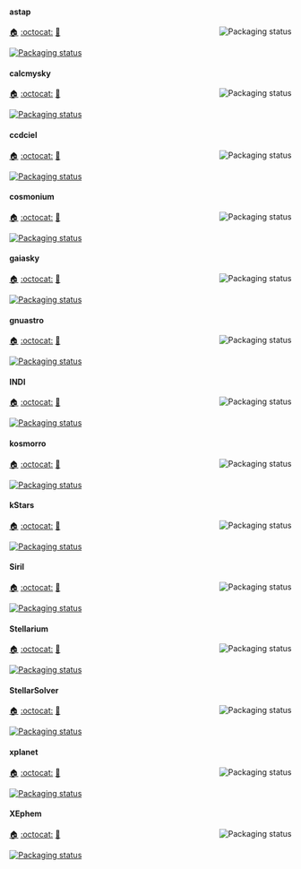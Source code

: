 #### astap
<a href="https://repology.org/project/astap/versions">
    <img src="https://repology.org/badge/vertical-allrepos/astap.svg?columns=3&header=astap&exclude_unsupported=1" alt="Packaging status" align="right">
</a>

[:house:](https://www.hnsky.org/astap.htm) [:octocat:](https://sourceforge.net/p/astap-program/code/ci/default/tree/) [:bookmark:](https://www.hnsky.org/history_astap.htm)

[![Packaging status](https://repology.org/badge/tiny-repos/astap.svg)](https://repology.org/project/astap/versions)
<br clear="right"/>

#### calcmysky
<a href="https://repology.org/project/calcmysky/versions">
    <img src="https://repology.org/badge/vertical-allrepos/calcmysky.svg?columns=3&header=calcmysky&exclude_unsupported=1" alt="Packaging status" align="right">
</a>

[:house:](https://github.com/10110111/CalcMySky) [:octocat:](https://github.com/10110111/CalcMySky) [:bookmark:](https://github.com/10110111/CalcMySky/releases)

[![Packaging status](https://repology.org/badge/tiny-repos/calcmysky.svg)](https://repology.org/project/calcmysky/versions)
<br clear="right"/>

#### ccdciel
<a href="https://repology.org/project/ccdciel/versions">
    <img src="https://repology.org/badge/vertical-allrepos/ccdciel.svg?columns=3&header=ccdciel&exclude_unsupported=1" alt="Packaging status" align="right">
</a>

[:house:](https://www.ap-i.net/ccdciel) [:octocat:](https://github.com/pchev/ccdciel) [:bookmark:](https://github.com/pchev/ccdciel/tags)

[![Packaging status](https://repology.org/badge/tiny-repos/ccdciel.svg)](https://repology.org/project/ccdciel/versions)
<br clear="right"/>

#### cosmonium
<a href="https://repology.org/project/cosmonium/versions">
    <img src="https://repology.org/badge/vertical-allrepos/cosmonium.svg?columns=3&header=cosmonium&exclude_unsupported=1" alt="Packaging status" align="right">
</a>

[:house:](https://github.com/cosmonium/cosmonium/wiki) [:octocat:](https://github.com/cosmonium/cosmonium) [:bookmark:](https://github.com/cosmonium/cosmonium/wiki/Changelog)

[![Packaging status](https://repology.org/badge/tiny-repos/cosmonium.svg)](https://repology.org/project/cosmonium/versions)
<br clear="right"/>

#### gaiasky
<a href="https://repology.org/project/gaiasky/versions">
    <img src="https://repology.org/badge/vertical-allrepos/gaiasky.svg?columns=3&header=gaiasky&exclude_unsupported=1" alt="Packaging status" align="right">
</a>

[:house:](https://zah.uni-heidelberg.de/gaia/outreach/gaiasky) [:octocat:](https://codeberg.org/gaiasky/gaiasky) [:bookmark:](https://gitlab.com/gaiasky/gaiasky/-/blob/master/CHANGELOG.md)

[![Packaging status](https://repology.org/badge/tiny-repos/gaiasky.svg)](https://repology.org/project/gaiasky/versions)
<br clear="right"/>

#### gnuastro
<a href="https://repology.org/project/gnuastro/versions">
    <img src="https://repology.org/badge/vertical-allrepos/gnuastro.svg?columns=3&header=gnuastro&exclude_unsupported=1" alt="Packaging status" align="right">
</a>

[:house:](https://www.gnu.org/software/gnuastro/) [:octocat:](https://git.savannah.gnu.org/cgit/gnuastro.git/tree/) [:bookmark:](https://git.savannah.gnu.org/cgit/gnuastro.git/tree/NEWS)

[![Packaging status](https://repology.org/badge/tiny-repos/gnuastro.svg)](https://repology.org/project/gnuastro/versions)
<br clear="right"/>

#### INDI
<a href="https://repology.org/project/indilib/versions">
    <img src="https://repology.org/badge/vertical-allrepos/indilib.svg?columns=3&header=INDI&exclude_unsupported=1" alt="Packaging status" align="right">
</a>

[:house:](https://www.indilib.org/) [:octocat:](https://github.com/indilib/indi) [:bookmark:](https://github.com/indilib/indi/blob/master/ChangeLog)

[![Packaging status](https://repology.org/badge/tiny-repos/indilib.svg)](https://repology.org/project/indilib/versions)
<br clear="right"/>

#### kosmorro
<a href="https://repology.org/project/kosmorro/versions">
    <img src="https://repology.org/badge/vertical-allrepos/kosmorro.svg?columns=3&header=darktable&exclude_unsupported=1" alt="Packaging status" align="right">
</a>

[:house:](https://kosmorro.space/) [:octocat:](https://github.com/Kosmorro/kosmorro) [:bookmark:](https://github.com/Kosmorro/kosmorro/blob/master/CHANGELOG.md)

[![Packaging status](https://repology.org/badge/tiny-repos/kosmorro.svg)](https://repology.org/project/kosmorro/versions)
<br clear="right"/>

#### kStars
<a href="https://repology.org/project/kstars/versions">
    <img src="https://repology.org/badge/vertical-allrepos/kstars.svg?columns=3&header=kStars&exclude_unsupported=1" alt="Packaging status" align="right">
</a>

[:house:](https://edu.kde.org/kstars) [:octocat:](https://invent.kde.org/education/kstars) [:bookmark:](https://invent.kde.org/education/kstars/-/blob/master/ChangeLog)

[![Packaging status](https://repology.org/badge/tiny-repos/kstars.svg)](https://repology.org/project/kstars/versions)
<br clear="right"/>

#### Siril
<a href="https://repology.org/project/siril/versions">
    <img src="https://repology.org/badge/vertical-allrepos/siril.svg?columns=3&header=Siril&exclude_unsupported=1" alt="Packaging status" align="right">
</a>

[:house:](https://siril.org/) [:octocat:](https://gitlab.com/free-astro/siril) [:bookmark:](https://gitlab.com/free-astro/siril/-/blob/master/ChangeLog)

[![Packaging status](https://repology.org/badge/tiny-repos/siril.svg)](https://repology.org/project/siril/versions)
<br clear="right"/>

#### Stellarium
<a href="https://repology.org/project/stellarium/versions">
    <img src="https://repology.org/badge/vertical-allrepos/stellarium.svg?columns=3&header=Stellarium&exclude_unsupported=1" alt="Packaging status" align="right">
</a>

[:house:](https://www.stellarium.org/) [:octocat:](https://github.com/Stellarium/stellarium/) [:bookmark:](https://github.com/Stellarium/stellarium/blob/master/ChangeLog)

[![Packaging status](https://repology.org/badge/tiny-repos/stellarium.svg)](https://repology.org/project/stellarium/versions)
<br clear="right"/>

#### StellarSolver
<a href="https://repology.org/project/stellarsolver/versions">
    <img src="https://repology.org/badge/vertical-allrepos/stellarsolver.svg?columns=3&header=StellarSolver&exclude_unsupported=1" alt="Packaging status" align="right">
</a>

[:house:](https://github.com/rlancaste/stellarsolver) [:octocat:](https://github.com/rlancaste/stellarsolver) [:bookmark:](https://github.com/rlancaste/stellarsolver/releases)

[![Packaging status](https://repology.org/badge/tiny-repos/stellarsolver.svg)](https://repology.org/project/stellarsolver/versions)
<br clear="right"/>

#### xplanet
<a href="https://repology.org/project/xplanet/versions">
    <img src="https://repology.org/badge/vertical-allrepos/xplanet.svg?columns=3&header=xplanet&exclude_unsupported=1" alt="Packaging status" align="right">
</a>

[:house:](https://xplanet.sourceforge.net/) [:octocat:](https://sourceforge.net/p/xplanet/code/HEAD/tree/trunk/) [:bookmark:](https://sourceforge.net/p/xplanet/activity/feed)

[![Packaging status](https://repology.org/badge/tiny-repos/xplanet.svg)](https://repology.org/project/xplanet/versions)
<br clear="right"/>

#### XEphem
<a href="https://repology.org/project/xephem/versions">
    <img src="https://repology.org/badge/vertical-allrepos/xephem.svg?columns=3&header=XEphem&exclude_unsupported=1" alt="Packaging status" align="right">
</a>

[:house:](https://xephem.github.io/XEphem/Site/xephem.html) [:octocat:](https://github.com/XEphem/XEphem) [:bookmark:](https://xephem.github.io/XEphem/Site/changes.html)

[![Packaging status](https://repology.org/badge/tiny-repos/xephem.svg)](https://repology.org/project/xephem/versions)
<br clear="right"/>


<!-- 
#### 
<a href="https://repology.org/project/darktable/versions">
    <img src="https://repology.org/badge/vertical-allrepos/darktable.svg?columns=3&header=darktable&exclude_unsupported=1" alt="Packaging status" align="right">
</a>

[:house:]() [:octocat:]() [:bookmark:]()

<br clear="right"/>
-->
